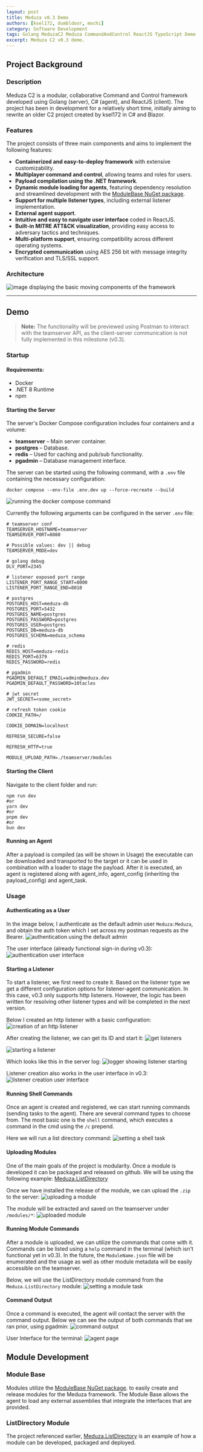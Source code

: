 ```yaml
---
layout: post
title: Meduza v0.3 Demo
authors: [ksel172, dumbldoor, mochi]
category: Software Development
tags: Golang MeduzaC2 Meduza CommandAndControl ReactJS TypeScript Demo WIP C#
excerpt: Meduza C2 v0.3 demo.
---
```


## Project Background

### Description

Meduza C2 is a modular, collaborative Command and Control framework developed using Golang (server), C# (agent), and ReactJS (client). The project has been in development for a relatively short time, initially aiming to rewrite an older C2 project created by ksel172 in C# and Blazor.

### Features

The project consists of three main components and aims to implement the following features:

- **Containerized and easy-to-deploy framework** with extensive customizability.
- **Multiplayer command and control**, allowing teams and roles for users.
- **Payload compilation using the .NET framework**.
- **Dynamic module loading for agents**, featuring dependency resolution and streamlined development with the [ModuleBase NuGet package](https://github.com/ksel172/Meduza.Agent.ModuleBase).
- **Support for multiple listener types**, including external listener implementation.
- **External agent support**.
- **Intuitive and easy to navigate user interface** coded in ReactJS.
- **Built-in MITRE ATT&CK visualization**, providing easy access to adversary tactics and techniques.
- **Multi-platform support**, ensuring compatibility across different operating systems.
- **Encrypted communication** using AES 256 bit with message integrity verification and TLS/SSL support.

### Architecture

![image displaying the basic moving components of the framework](/assets/img/blogs/2025-2-9-meduza-version-0.3-demo/C2-architecture.png)

---

## Demo

> **Note:** The functionality will be previewed using Postman to interact with the teamserver API, as the client-server communication is not fully implemented in this milestone (v0.3).

### Startup

#### Requirements:

- Docker
- .NET 8 Runtime
- npm

#### Starting the Server

The server's Docker Compose configuration includes four containers and a volume:

- **teamserver** – Main server container.
- **postgres** – Database.
- **redis** – Used for caching and pub/sub functionality.
- **pgadmin** – Database management interface.

The server can be started using the following command, with a `.env` file containing the necessary configuration:

```shell
docker compose --env-file .env.dev up --force-recreate --build

```
![running the docker compose command](/assets/img/blogs/2025-2-9-meduza-version-0.3-demo/teamserver-build.png)


Currently the following arguments can be configured in the server `.env` file:

``` shell
# teamserver conf
TEAMSERVER_HOSTNAME=teamserver
TEAMSERVER_PORT=8080

# Possible values: dev || debug
TEAMSERVER_MODE=dev

# golang debug
DLV_PORT=2345

# listener exposed port range
LISTENER_PORT_RANGE_START=8000
LISTENER_PORT_RANGE_END=8010

# postgres
POSTGRES_HOST=meduza-db
POSTGRES_PORT=5432
POSTGRES_NAME=postgres
POSTGRES_PASSWORD=postgres
POSTGRES_USER=postgres
POSTGRES_DB=meduza-db
POSTGRES_SCHEMA=meduza_schema

# redis
REDIS_HOST=meduza-redis
REDIS_PORT=6379
REDIS_PASSWORD=redis

# pgadmin
PGADMIN_DEFAULT_EMAIL=admin@meduza.dev
PGADMIN_DEFAULT_PASSWORD=10tacles

# jwt secret
JWT_SECRET=<some_secret>

# refresh token cookie 
COOKIE_PATH=/

COOKIE_DOMAIN=localhost 

REFRESH_SECURE=false

REFRESH_HTTP=true

MODULE_UPLOAD_PATH=./teamserver/modules
```
#### Starting the Client

Navigate to the client folder and run:

```shell
npm run dev
#or
yarn dev
#or
pnpm dev
#or
bun dev
```

#### Running an Agent

After a payload is compiled (as will be shown in Usage) the executable can be downloaded and transported to the target or it can be used in combination with a loader to stage the payload. After it is executed, an agent is registered along with agent_info, agent_config (inheriting the payload_config) and agent_task.

### Usage

#### Authenticating as a User

In the image below, I authenticate as the default admin user `Meduza:Meduza`, and obtain the auth token which I set across my postman requests as the Bearer.
![authentication using the default admin](/assets/img/blogs/2025-2-9-meduza-version-0.3-demo/teamserver-auth.png)

The user interface (already functional sign-in during v0.3):
![authentication user interface](/assets/img/blogs/2025-2-9-meduza-version-0.3-demo/auth-ui.png)
#### Starting a Listener

To start a listener, we first need to create it. Based on the listener type we get a different configuration options for listener-agent communication. In this case, v0.3 only supports http listeners. However, the logic has been written for resolving other listener types and will be completed in the next version.

Below I created an http listener with a basic configuration:
![creation of an http listener](/assets/img/blogs/2025-2-9-meduza-version-0.3-demo/listener-create.png)

After creating the listener, we can get its ID and start it:
![get listeners](/assets/img/blogs/2025-2-9-meduza-version-0.3-demo/get-listeners.png)

![starting a listener](/assets/img/blogs/2025-2-9-meduza-version-0.3-demo/start-listener.png)

Which looks like this in the server log:
![logger showing listener starting](/assets/img/blogs/2025-2-9-meduza-version-0.3-demo/listener-start-cli.png)

Listener creation also works in the user interface in v0.3:
![listener creation user interface](/assets/img/blogs/2025-2-9-meduza-version-0.3-demo/listener-ui.png)
#### Running Shell Commands

Once an agent is created and registered, we can start running commands (sending tasks to the agent). There are several command types to choose from. The most basic one is the `shell` command, which executes a command in the cmd using the `/c` prepend.

Here we will run a list directory command:
![setting a shell task](/assets/img/blogs/2025-2-9-meduza-version-0.3-demo/set-shell-task.png)
#### Uploading Modules

One of the main goals of the project is modularity. Once a module is developed it can be packaged and released on github. We will be using the following example: [Meduza.ListDirectory](https://github.com/ksel172/Meduza.ListDirectory)

Once we have installed the release of the module, we can upload the `.zip` to the server:
![uploading a module](/assets/img/blogs/2025-2-9-meduza-version-0.3-demo/module-upload.png)

The module will be extracted and saved on the teamserver under `/modules/*`:
![uploaded module](/assets/img/blogs/2025-2-9-meduza-version-0.3-demo/module-file.png)
#### Running Module Commands

After a module is uploaded, we can utilize the commands that come with it. Commands can be listed using a `help` command in the terminal (which isn't functional yet in v0.3). In the future, the `ModuleName.json` file will be enumerated and the usage as well as other module metadata will be easily accessible on the teamserver. 

Below, we will use the ListDirectory module command from the `Meduza.ListDirectory` module:
![setting a module task](/assets/img/blogs/2025-2-9-meduza-version-0.3-demo/set-module-task.png)

#### Command Output

Once a command is executed, the agent will contact the server with the command output. Below we can see the output of both commands that we ran prior, using pgadmin:
![command output](/assets/img/blogs/2025-2-9-meduza-version-0.3-demo/task-output.png)

User Interface for the terminal:
![agent page](/assets/img/blogs/2025-2-9-meduza-version-0.3-demo/agent-page.png)

## Module Development

### Module Base

Modules utilize the [ModuleBase NuGet package](https://github.com/ksel172/Meduza.Agent.ModuleBase). to easily create and release modules for the Meduza framework. The Module Base allows the agent to load any external assemblies that integrate the interfaces that are provided.
### ListDirectory Module

The project referenced earlier, [Meduza.ListDirectory](https://github.com/ksel172/Meduza.ListDirectory) is an example of how a module can be developed, packaged and deployed. 